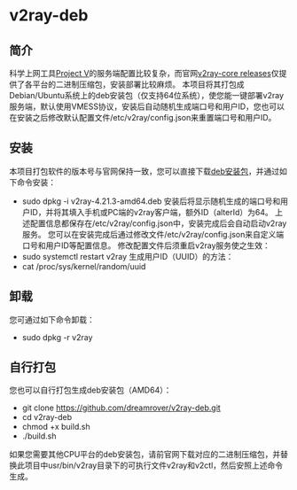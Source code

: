 # v2ray-deb
## 简介
科学上网工具[Project V](https://www.v2ray.com/)的服务端配置比较复杂，而官网[v2ray-core releases](https://github.com/v2ray/v2ray-core/releases)仅提供了各平台的二进制压缩包，安装部署比较麻烦。
本项目将其打包成Debian/Ubuntu系统上的deb安装包（仅支持64位系统），使您能一键部署v2ray服务端，默认使用VMESS协议，安装后自动随机生成端口号和用户ID，您也可以在安装之后修改默认配置文件/etc/v2ray/config.json来重置端口号和用户ID。
## 安装
本项目打包软件的版本号与官网保持一致，您可以直接下载[deb安装包](https://github.com/dreamrover/v2ray-deb/releases)，并通过如下命令安装：
* sudo dpkg -i v2ray-4.21.3-amd64.deb
安装后将显示随机生成的端口号和用户ID，并将其填入手机或PC端的v2ray客户端，额外ID（alterId）为64。
上述配置信息都保存在/etc/v2ray/config.json中，安装完成后会自动启动v2ray服务。
您可以在安装完成后通过修改文件/etc/v2ray/config.json来自定义端口号和用户ID等配置信息。
修改配置文件后须重启v2ray服务使之生效：
* sudo systemctl restart v2ray
生成用户ID（UUID）的方法：
* cat /proc/sys/kernel/random/uuid
## 卸载
您可通过如下命令卸载：
* sudo dpkg -r v2ray
## 自行打包
您也可以自行打包生成deb安装包（AMD64）：
* git clone https://github.com/dreamrover/v2ray-deb.git
* cd v2ray-deb
* chmod +x build.sh
* ./build.sh

如果您需要其他CPU平台的deb安装包，请前官网下载对应的二进制压缩包，并替换此项目中usr/bin/v2ray目录下的可执行文件v2ray和v2ctl，然后安照上述命令生成。
